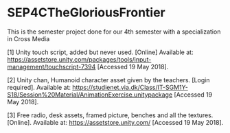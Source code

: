# SEP4CTheGloriousFrontier
This is the semester project done for our 4th semester with a specialization in Cross Media


[1] Unity touch script, added but never used. [Online] Available at: https://assetstore.unity.com/packages/tools/input-management/touchscript-7394
[Accessed 19 May 2018].

[2] Unity chan, Humanoid character asset given by the teachers. [Login required]. Available at:
https://studienet.via.dk/Class/IT-SGM1Y-S18/Session%20Material/AnimationExercise.unitypackage
[Accessed 19 May 2018].

[3] Free radio, desk assets, framed picture, benches and all the textures.[Online]. Available at:
https://assetstore.unity.com/
[Accessed 19 May 2018].
